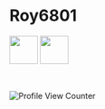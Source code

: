 # **Roy6801**

[<img width="50px" src="https://img.icons8.com/ios-filled/200/ffffff/linkedin.png"/>](https://www.linkedin.com/in/sonu-mondal-120011195/) [<img width="50px" src="https://img.icons8.com/ios-filled/200/ffffff/gmail-new.png"/>](mailto:mondal6801@gmail.com)

<br/>

![Profile View Counter](https://komarev.com/ghpvc/?username=Roy6801&color=282828&label=Profile+visits)

